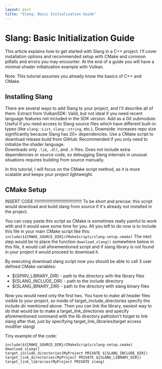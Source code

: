```yaml
---
layout: post
title: "Slang: Basic Initialization Guide"
---
```

# Slang: Basic Initialization Guide

This article explains how to get started with Slang in a C++ project. 
    I’ll cover installation options and recommended setup with CMake and common pitfalls and errors you may encounter.
    At the end of a guide you will have a minimal shader initialization example with Vulkan.

Note: This tutorial assumes you already know the basics of C++ and CMake.

## Installing Slang
There are several ways to add Slang to your project, and I'll describe all of them:
    Extract from VulkanSDK: Valid, but not ideal if you need recent language features not included in the SDK version.
    Add as a Git submodule: Useful if you need access to Slang source files which have different built-in types (like ```slang::List```, ```slang::string```, etc.). Downside: increases repo size significantly because Slang has 20+ dependencies.
    Use a CMake script to download release build from GitHub: Recommended if you only need to initialize the shader language.  
        Downloads only ```.lib```, ```.dll```, and ```.h``` files.
        Does not include extra dependencies or source code, so debugging Slang internals in unusual situations requires building from source manually.

In this tutorial, I will focus on the CMake script method, as it is more scalable and keeps your project lightweight.
## CMake Setup
INSERT CODE !!!!!!!!!!!!!!!!!!!!!!!!!!!!!!!!!!!!!!!
To be short and precise: this script would download and build slang from source if it's already not installed in the project.

You can copy paste this script as CMake is sometimes really painful to work with and it would save some time for you.
All you left to do now is to include this file in your main CMake script like this: ```include(${CMAKE_SOURCE_DIR}/CMakeScripts/slang-setup.cmake)```
The next step would be to place the function ```download_slang()``` somewhere below in this file, it would call aforementioned script and if slang library is not found in your project it would proceed to download it.

By executing download slang script now you should be able to call 3 user defined CMake variables:
- ${SPIRV_LIBRARY_DIR} - path to the directory with the library files
- ${SLANG_INCLUDE_DIR} - path to the include directory
- ${SLANG_BINARY_DIR}  - path to the directory with slang binary files

Now you would need only the first two.
You have to make all header files visible to your project, so inside of target_include_directories specify the include dir mentioned above.
Then you can link the library, easiest way to do that would be to make a target_link_directories and specify aforementioned command with the lib directory path(don't forget to link slang after that, just by specifying target_link_libraries(target access modifier slang)

Tiny example of the code:
```
include(${CMAKE_SOURCE_DIR}/CMakeScripts/slang-setup.cmake)
download_slang()
target_include_directories(MyProject PRIVATE ${SLANG_INCLUDE_DIR})
target_link_directories(MyProject PRIVATE ${SLANG_LIBRARY_DIR})
target_link_libraries(MyProject PRIVATE slang)
```

